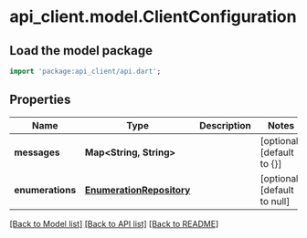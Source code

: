# api_client.model.ClientConfiguration

## Load the model package
```dart
import 'package:api_client/api.dart';
```

## Properties
Name | Type | Description | Notes
------------ | ------------- | ------------- | -------------
**messages** | **Map&lt;String, String&gt;** |  | [optional] [default to {}]
**enumerations** | [**EnumerationRepository**](EnumerationRepository.md) |  | [optional] [default to null]

[[Back to Model list]](../README.md#documentation-for-models) [[Back to API list]](../README.md#documentation-for-api-endpoints) [[Back to README]](../README.md)



